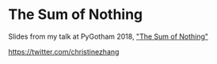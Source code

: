 # The Sum of Nothing

Slides from my talk at PyGotham 2018, ["The Sum of Nothing"](https://2018.pygotham.org/talks/the-sum-of-nothing/)

https://twitter.com/christinezhang